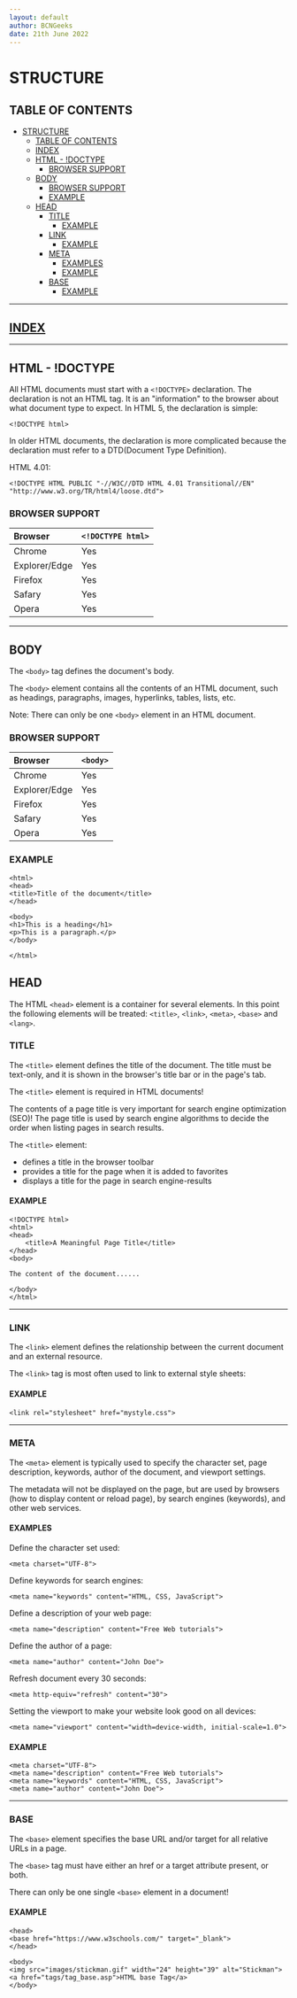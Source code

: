 ```yaml
---
layout: default
author: BCNGeeks
date: 21th June 2022
---
```


# STRUCTURE

## TABLE OF CONTENTS

- [STRUCTURE](#structure)
  - [TABLE OF CONTENTS](#table-of-contents)
  - [INDEX](#index)
  - [HTML - !DOCTYPE](#html---doctype)
    - [BROWSER SUPPORT](#browser-support)
  - [BODY](#body)
    - [BROWSER SUPPORT](#browser-support-1)
    - [EXAMPLE](#example)
  - [HEAD](#head)
    - [TITLE](#title)
      - [EXAMPLE](#example-1)
    - [LINK](#link)
      - [EXAMPLE](#example-2)
    - [META](#meta)
      - [EXAMPLES](#examples)
      - [EXAMPLE](#example-3)
    - [BASE](#base)
      - [EXAMPLE](#example-4)

---

## [INDEX](./index.md)

---

## HTML - !DOCTYPE

All HTML documents must start with a `<!DOCTYPE>` declaration.
The declaration is not an HTML tag. It is an "information" to the browser about what document type to expect.
In HTML 5, the declaration is simple:

    <!DOCTYPE html>

In older HTML documents, the declaration is more complicated because the declaration must refer to a DTD(Document Type Definition).

HTML 4.01:

    <!DOCTYPE HTML PUBLIC "-//W3C//DTD HTML 4.01 Transitional//EN" "http://www.w3.org/TR/html4/loose.dtd">

### BROWSER SUPPORT

| Browser  | `<!DOCTYPE html>`|
|:---------|:--------|
| Chrome   | Yes |
| Explorer/Edge  | Yes |
| Firefox  | Yes |
| Safary   | Yes |
| Opera    | Yes |

---

## BODY

The `<body>` tag defines the document's body.

The `<body>` element contains all the contents of an HTML document, such as headings, paragraphs, images, hyperlinks, tables, lists, etc.

Note: There can only be one `<body>` element in an HTML document.

### BROWSER SUPPORT

| Browser  | `<body>`|
|:---------|:--------|
| Chrome   | Yes |
| Explorer/Edge  | Yes |
| Firefox  | Yes |
| Safary   | Yes |
| Opera    | Yes |

### EXAMPLE

    <html>
    <head>
    <title>Title of the document</title>
    </head>

    <body>
    <h1>This is a heading</h1>
    <p>This is a paragraph.</p>
    </body>

    </html>

## HEAD

The HTML `<head>` element is a container for several elements. In this point the following elements will be treated: `<title>`, `<link>`, `<meta>`, `<base>` and `<lang>`.

### TITLE

The `<title>` element defines the title of the document. The title must be text-only, and it is shown in the browser's title bar or in the page's tab.

The `<title>` element is required in HTML documents!

The contents of a page title is very important for search engine optimization (SEO)! The page title is used by search engine algorithms to decide the order when listing pages in search results.

The `<title>` element:

- defines a title in the browser toolbar
- provides a title for the page when it is added to favorites
- displays a title for the page in search engine-results

#### EXAMPLE

    <!DOCTYPE html>
    <html>
    <head>
        <title>A Meaningful Page Title</title>
    </head>
    <body>

    The content of the document......

    </body>
    </html>

---

### LINK

The `<link>` element defines the relationship between the current document and an external resource.

The `<link>` tag is most often used to link to external style sheets:

#### EXAMPLE

    <link rel="stylesheet" href="mystyle.css">

---

### META

The `<meta>` element is typically used to specify the character set, page description, keywords, author of the document, and viewport settings.

The metadata will not be displayed on the page, but are used by browsers (how to display content or reload page), by search engines (keywords), and other web services.

#### EXAMPLES

Define the character set used:

    <meta charset="UTF-8">

Define keywords for search engines:

    <meta name="keywords" content="HTML, CSS, JavaScript">

Define a description of your web page:

    <meta name="description" content="Free Web tutorials">

Define the author of a page:

    <meta name="author" content="John Doe">

Refresh document every 30 seconds:

    <meta http-equiv="refresh" content="30">

Setting the viewport to make your website look good on all devices:

    <meta name="viewport" content="width=device-width, initial-scale=1.0"> 

#### EXAMPLE

    <meta charset="UTF-8">
    <meta name="description" content="Free Web tutorials">
    <meta name="keywords" content="HTML, CSS, JavaScript">
    <meta name="author" content="John Doe">

---

### BASE

The `<base>` element specifies the base URL and/or target for all relative URLs in a page.

The `<base>` tag must have either an href or a target attribute present, or both.

There can only be one single `<base>` element in a document!

#### EXAMPLE

    <head>
    <base href="https://www.w3schools.com/" target="_blank">
    </head>

    <body>
    <img src="images/stickman.gif" width="24" height="39" alt="Stickman">
    <a href="tags/tag_base.asp">HTML base Tag</a>
    </body>
